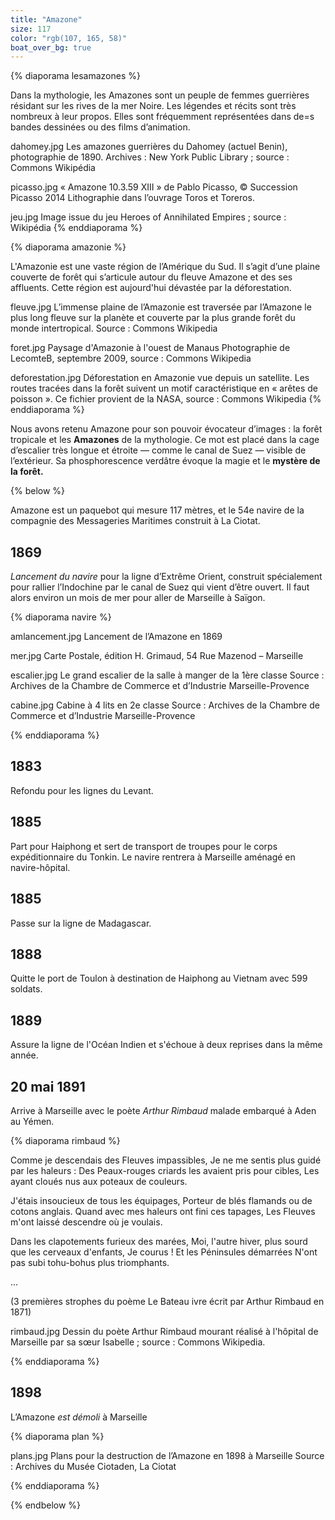 ```yaml
---
title: "Amazone"
size: 117
color: "rgb(107, 165, 58)"
boat_over_bg: true
---
```


{% diaporama lesamazones %}

Dans la mythologie, les Amazones sont un peuple de femmes guerrières résidant sur les rives de la mer Noire. Les légendes et récits sont très nombreux à leur propos. Elles sont fréquemment représentées dans de=s bandes dessinées ou des films d’animation.

dahomey.jpg
Les amazones guerrières du Dahomey (actuel Benin), photographie de 1890.
Archives : New York Public Library ; source : Commons Wikipédia

picasso.jpg
« Amazone 10.3.59 XIII » de Pablo Picasso, © Succession Picasso 2014
Lithographie dans l’ouvrage Toros et Toreros.

jeu.jpg
Image issue du jeu Heroes of Annihilated Empires ; source : Wikipédia
{% enddiaporama %}


{% diaporama amazonie %}

L'Amazonie est une vaste région de l’Amérique du Sud. Il s’agit d’une plaine couverte de forêt qui s’articule autour du fleuve Amazone et des ses affluents. Cette région est aujourd'hui dévastée par la déforestation.

fleuve.jpg
L’immense plaine de l’Amazonie est traversée par l’Amazone le plus long fleuve sur la planète et couverte par la plus grande forêt du monde intertropical. Source : Commons Wikipedia

foret.jpg
Paysage d'Amazonie à l'ouest de Manaus
Photographie de LecomteB, septembre 2009, source : Commons Wikipedia

deforestation.jpg
Déforestation en Amazonie vue depuis un satellite. Les routes tracées dans la forêt suivent un motif caractéristique en « arêtes de poisson ».
Ce fichier provient de la NASA, source : Commons Wikipedia
{% enddiaporama %}


Nous avons retenu Amazone pour son pouvoir évocateur d’images : la forêt tropicale et les **Amazones** de la mythologie. Ce mot est placé dans la cage d’escalier très longue et étroite — comme le canal de Suez — visible de l’extérieur. Sa phosphorescence verdâtre évoque la magie et le **mystère de la forêt.**

{% below %}

Amazone est un paquebot qui mesure 117 mètres, et le 54e navire de la compagnie des Messageries Maritimes construit à La Ciotat.

1869
----

_Lancement du navire_ pour la ligne d’Extrême Orient, construit spécialement pour rallier l’Indochine par le canal de Suez qui vient d’être ouvert. Il faut alors environ un mois de mer pour aller de Marseille à Saïgon.

{% diaporama navire %}

amlancement.jpg
Lancement de l’Amazone en 1869

mer.jpg
Carte Postale, édition H. Grimaud, 54 Rue Mazenod – Marseille

escalier.jpg
Le grand escalier de la salle à manger de la 1ère classe
Source : Archives de la Chambre de Commerce et d’Industrie Marseille-Provence

cabine.jpg
Cabine à 4 lits en 2e classe
Source : Archives de la Chambre de Commerce et d’Industrie Marseille-Provence

{% enddiaporama %}

1883
----

Refondu pour les lignes du Levant.

1885
-----

Part pour Haiphong et sert de transport de troupes pour le corps expéditionnaire du Tonkin. Le navire rentrera à Marseille aménagé en navire-hôpital.

1885
---------

Passe sur la ligne de Madagascar.

1888
---------------

Quitte le port de Toulon à destination de Haiphong au Vietnam avec 599 soldats.

1889
---------------

Assure la ligne de l'Océan Indien et s'échoue à deux reprises dans la même année.

20 mai 1891
------------

Arrive à Marseille avec le poète _Arthur Rimbaud_ malade embarqué à Aden au Yémen.

{% diaporama rimbaud %}

Comme je descendais des Fleuves impassibles,
Je ne me sentis plus guidé par les haleurs :
Des Peaux-rouges criards les avaient pris pour cibles,
Les ayant cloués nus aux poteaux de couleurs.

J'étais insoucieux de tous les équipages,
Porteur de blés flamands ou de cotons anglais.
Quand avec mes haleurs ont fini ces tapages,
Les Fleuves m'ont laissé descendre où je voulais.

Dans les clapotements furieux des marées,
Moi, l'autre hiver, plus sourd que les cerveaux d'enfants,
Je courus ! Et les Péninsules démarrées
N'ont pas subi tohu-bohus plus triomphants.

...

(3 premières strophes du poème Le Bateau ivre écrit par Arthur Rimbaud en 1871)

rimbaud.jpg
Dessin du poète Arthur Rimbaud mourant réalisé à l'hôpital de Marseille par sa sœur Isabelle ; source : Commons Wikipedia.

{% enddiaporama %}

1898
------------

L’Amazone _est démoli_ à Marseille

{% diaporama plan %}

plans.jpg
Plans pour la destruction de l’Amazone en 1898 à Marseille
Source : Archives du Musée Ciotaden, La Ciotat

{% enddiaporama %}

{% endbelow %}

